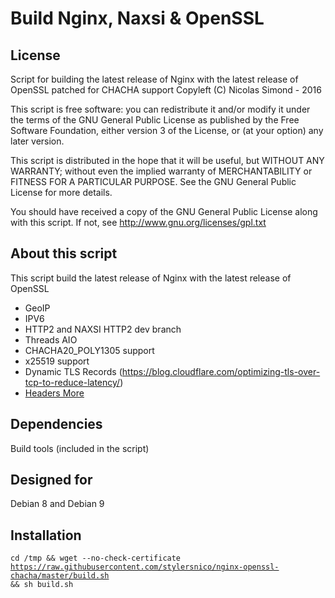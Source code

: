 Build Nginx, Naxsi & OpenSSL
============================

## License
Script for building the latest release of Nginx with the latest release of OpenSSL patched for CHACHA support
Copyleft (C) Nicolas Simond - 2016

This script is free software: you can redistribute it and/or modify
it under the terms of the GNU General Public License as published by
the Free Software Foundation, either version 3 of the License, or
(at your option) any later version.

This script is distributed in the hope that it will be useful,
but WITHOUT ANY WARRANTY; without even the implied warranty of
MERCHANTABILITY or FITNESS FOR A PARTICULAR PURPOSE.  See the
GNU General Public License for more details.

You should have received a copy of the GNU General Public License
along with this script.  If not, see <http://www.gnu.org/licenses/gpl.txt>

## About this script
This script build the latest release of Nginx with the latest release of OpenSSL

- GeoIP
- IPV6
- HTTP2 and NAXSI HTTP2 dev branch
- Threads AIO
- CHACHA20_POLY1305 support
- x25519 support
- Dynamic TLS Records (https://blog.cloudflare.com/optimizing-tls-over-tcp-to-reduce-latency/)
- [Headers More](https://github.com/openresty/headers-more-nginx-module)


## Dependencies
Build tools (included in the script)

## Designed for
Debian 8 and Debian 9

## Installation
<code>cd /tmp && wget --no-check-certificate https://raw.githubusercontent.com/stylersnico/nginx-openssl-chacha/master/build.sh && sh build.sh</code>
